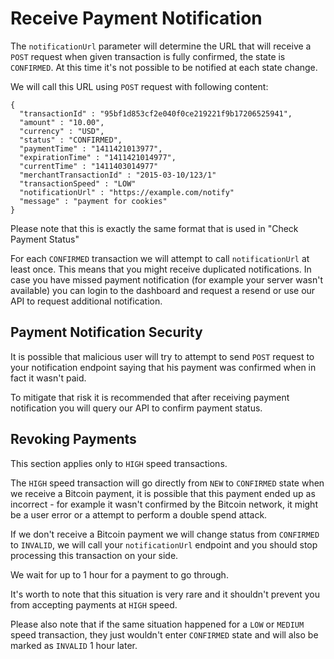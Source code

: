 # Receive Payment Notification

The `notificationUrl` parameter will determine the URL that will receive a `POST` request when given transaction is fully confirmed, the state is `CONFIRMED`. At this time it's not possible to be notified at each state change.

We will call this URL using `POST` request with following content:
```
{
  "transactionId" : "95bf1d853cf2e040f0ce219221f9b17206525941",
  "amount" : "10.00",
  "currency" : "USD",
  "status" : "CONFIRMED",
  "paymentTime" : "1411421013977",
  "expirationTime" : "1411421014977",
  "currentTime" : "1411403014977"
  "merchantTransactionId" : "2015-03-10/123/1"
  "transactionSpeed" : "LOW"
  "notificationUrl" : "https://example.com/notify"
  "message" : "payment for cookies"
}
```

Please note that this is exactly the same format that is used in "Check Payment Status"

For each `CONFIRMED` transaction we will attempt to call `notificationUrl` at least once. This means that you might receive duplicated notifications. In case you have missed payment notification (for example your server wasn't available) you can login to the dashboard and request a resend or use our API to request additional notification.

## Payment Notification Security

It is possible that malicious user will try to attempt to send `POST` request to your notification endpoint saying that his payment was confirmed when in fact it wasn't paid.

To mitigate that risk it is recommended that after receiving payment notification you will query our API to confirm payment status.

## Revoking Payments

This section applies only to `HIGH` speed transactions.  

The `HIGH` speed transaction will go directly from `NEW` to `CONFIRMED` state when we receive a Bitcoin payment, it is possible that this payment ended up as incorrect - for example it wasn't confirmed by the Bitcoin network, it might be a user error or a attempt to perform a double spend attack.  

If we don't receive a Bitcoin payment we will change status from `CONFIRMED` to `INVALID`, we will call your `notificationUrl` endpoint and you should stop processing this transaction on your side.  

We wait for up to 1 hour for a payment to go through.  

It's worth to note that this situation is very rare and it shouldn't prevent you from accepting payments at `HIGH` speed.

Please also note that if the same situation happened for a `LOW` or `MEDIUM` speed transaction, they just wouldn't enter `CONFIRMED` state and will also be marked as `INVALID` 1 hour later.
